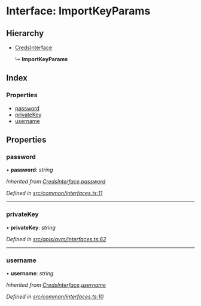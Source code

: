 # Interface: ImportKeyParams

## Hierarchy

- [CredsInterface](common_interfaces.credsinterface)

  ↳ **ImportKeyParams**

## Index

### Properties

- [password](avm_interfaces.importkeyparams#password)
- [privateKey](avm_interfaces.importkeyparams#privatekey)
- [username](avm_interfaces.importkeyparams#username)

## Properties

### password

• **password**: _string_

_Inherited from [CredsInterface](common_interfaces.credsinterface).[password](common_interfaces.credsinterface#password)_

_Defined in [src/common/interfaces.ts:11](https://github.com/chain4travel/caminojs/blob/3883166/src/common/interfaces.ts#L11)_

---

### privateKey

• **privateKey**: _string_

_Defined in [src/apis/avm/interfaces.ts:62](https://github.com/chain4travel/caminojs/blob/3883166/src/apis/avm/interfaces.ts#L62)_

---

### username

• **username**: _string_

_Inherited from [CredsInterface](common_interfaces.credsinterface).[username](common_interfaces.credsinterface#username)_

_Defined in [src/common/interfaces.ts:10](https://github.com/chain4travel/caminojs/blob/3883166/src/common/interfaces.ts#L10)_
